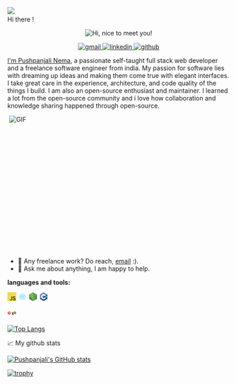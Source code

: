 ![](https://visitor-badge.glitch.me/badge?page_id=pushpanjali-10.pushpanjali-10)
<br>
Hi there !
</br>
<p align="center">
  <img src="https://media.giphy.com/media/3Q2hJ4FLN1UvS/giphy.gif" width=50% title="Hi, nice to meet you!">
</p>
<p align="center">
  <a href="mailto:pushpanjali.nema@gmail.com"><img src="https://img.icons8.com/doodle/96/000000/gmail-new.png" title="gmail">
  <a href="www.linkedin.com/in/pushpanjali-nema-31b49a201"><img src="https://img.icons8.com/doodle/96/000000/linkedin-circled.png" title="linkedin">
  <a href="https://github.com/pushpanjali-10"><img src="https://img.icons8.com/doodle/96/000000/github--v1.png" title="github">
</p>
    
I'm [Pushpanjali Nema](https://pushpanjali-10.github.io/Portfolio/), a passionate self-taught full stack web developer and a freelance software engineer from india. My passion for software lies with dreaming up ideas and making them come true with elegant interfaces. I take great care in the experience, architecture, and code quality of the things I build.
I am also an open-source enthusiast and maintainer. I learned a lot from the open-source community and i love how collaboration and knowledge sharing happened through open-source. 

<img align="right" alt="GIF" src="https://github.com/abhisheknaiidu/abhisheknaiidu/blob/master/code.gif?raw=true" width="500" height="320" />
 
- 💼 Any freelance work? Do reach, [email](mailto:pushpanjali.nema@gmail.com) :).
- 💬 Ask me about anything, I am happy to help.

**languages and tools:**  

<code><img height="20" src="https://raw.githubusercontent.com/github/explore/80688e429a7d4ef2fca1e82350fe8e3517d3494d/topics/javascript/javascript.png"></code>
<code><img height="20" src="https://raw.githubusercontent.com/github/explore/80688e429a7d4ef2fca1e82350fe8e3517d3494d/topics/react/react.png"></code>
<code><img height="20" src="https://raw.githubusercontent.com/github/explore/80688e429a7d4ef2fca1e82350fe8e3517d3494d/topics/nodejs/nodejs.png"></code>
<code><img height="20" src="https://raw.githubusercontent.com/github/explore/80688e429a7d4ef2fca1e82350fe8e3517d3494d/topics/cpp/cpp.png"></code>
<!-- <code><img height="20" src="https://raw.githubusercontent.com/github/explore/80688e429a7d4ef2fca1e82350fe8e3517d3494d/topics/mysql/mysql.png"></code> -->
<code><img height="20" src="https://raw.githubusercontent.com/github/explore/80688e429a7d4ef2fca1e82350fe8e3517d3494d/topics/git/git.png"></code>

[![Top Langs](https://github-readme-stats.vercel.app/api/top-langs/?username=pushpanjali-10&layout=compact)](https://github.com/anuraghazra/github-readme-stats)

<!--     
📊 **This week i spent my time on:** -->
<!--START_SECTION:waka-->
<!-- ```text
CPP          14 hrs 28 mins  ███████████████▒░░░░░░░░░   60.86 % 
React        4 hrs 6 mins   ████▒░░░░░░░░░░░░░░░░░░░░   17.24 % 
JavaScript   3 hrs 54 mins   ████░░░░░░░░░░░░░░░░░░░░░   16.44 % 
HTML         45 mins         ▓░░░░░░░░░░░░░░░░░░░░░░░░   03.20 % 
CSS          12 mins         ▒░░░░░░░░░░░░░░░░░░░░░░░░   00.90 %  -->
<!-- ``` -->
<!--END_SECTION:waka-->
<!-- 
If you like what i do, maybe consider buying me a coffee/tea 🥺👉👈

<a href="https://www.buymeacoffee.com/abhisheknaiidu" target="_blank"><img src="https://cdn.buymeacoffee.com/buttons/v2/default-red.png" alt="Buy Me A Coffee" width="150" ></a>
 -->
<!--  
🚧 **My todoist stats:**
<!-- TODO-IST:START -->
<!-- 🏆  7,943 Karma Points           
🌸  Completed 0 tasks today           
✅  Completed 663 tasks so far           
⏳  Longest streak is 3 days -->
<!-- TODO-IST:END --> 
📈 My github stats

[![Pushpanjali's GitHub stats](https://github-readme-stats.vercel.app/api?username=pushpanjali-10)](https://github.com/anuraghazra/github-readme-stats)
<!-- <p align="center"> <img src="https://github-readme-stats.vercel.app/api?username=pushpanjali-10&show_icons=true&theme=gotham" alt="pushpanjalinema" /> -->

[![trophy]( https://github-profile-trophy.vercel.app/?username=pushpanjali-10&theme=onedark)](https://github.com/pushpanjali.10/github-profile-trophy)
